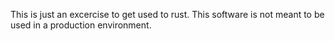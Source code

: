 This is just an excercise to get used to rust. This software is not meant to be used in a production environment.